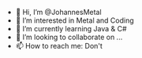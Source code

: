 - 👋 Hi, I’m @JohannesMetal
- 👀 I’m interested in Metal and Coding
- 🌱 I’m currently learning Java & C#
- 💞️ I’m looking to collaborate on ...
- 📫 How to reach me: Don't

<!---
JohannesMetal/JohannesMetal is a ✨ special ✨ repository because its `README.md` (this file) appears on your GitHub profile.
You can click the Preview link to take a look at your changes.
--->
